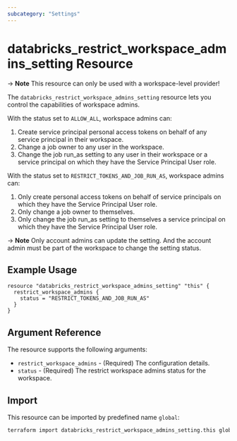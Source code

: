 ```yaml
---
subcategory: "Settings"
---
```


# databricks_restrict_workspace_admins_setting Resource

-> **Note** This resource can only be used with a workspace-level provider!

The `databricks_restrict_workspace_admins_setting` resource lets you control the capabilities of workspace admins.

With the status set to `ALLOW_ALL`, workspace admins can:

1. Create service principal personal access tokens on behalf of any service principal in their workspace.
2. Change a job owner to any user in the workspace.
3. Change the job run_as setting to any user in their workspace or a service principal on which they have the Service Principal User role.

With the status set to `RESTRICT_TOKENS_AND_JOB_RUN_AS`, workspace admins can:

1. Only create personal access tokens on behalf of service principals on which they have the Service Principal User role.
2. Only change a job owner to themselves.
3. Only change the job run_as setting to themselves a service principal on which they have the Service Principal User role.

-> **Note** Only account admins can update the setting. And the account admin must be part of the workspace to change the setting status.

## Example Usage

```hcl
resource "databricks_restrict_workspace_admins_setting" "this" {
  restrict_workspace_admins {
    status = "RESTRICT_TOKENS_AND_JOB_RUN_AS"
  }
}
```

## Argument Reference

The resource supports the following arguments:

* `restrict_workspace_admins` - (Required) The configuration details.
* `status` - (Required) The restrict workspace admins status for the workspace.

## Import

This resource can be imported by predefined name `global`:

```bash
terraform import databricks_restrict_workspace_admins_setting.this global
```
